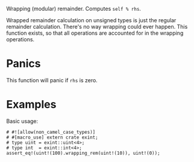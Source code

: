 Wrapping (modular) remainder. Computes `self % rhs`.

Wrapped remainder calculation on unsigned types is just the regular remainder
calculation. There's no way wrapping could ever happen. This function exists, so
that all operations are accounted for in the wrapping operations.

# Panics

This function will panic if `rhs` is zero.

# Examples

Basic usage:

```
# #![allow(non_camel_case_types)]
# #[macro_use] extern crate exint;
# type uint = exint::uint<4>;
# type int  = exint::int<4>;
assert_eq!(uint!(100).wrapping_rem(uint!(10)), uint!(0));
```
